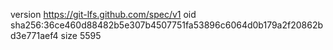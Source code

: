 version https://git-lfs.github.com/spec/v1
oid sha256:36ce460d88482b5e307b4507751fa53896c6064d0b179a2f20862bd3e771aef4
size 5595
